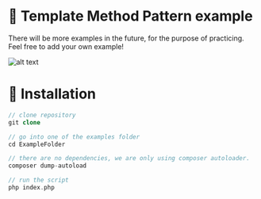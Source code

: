 # 📃 Template Method Pattern example

There will be more examples in the future, for the purpose of practicing. Feel free to add your own example!

![alt text](https://www.vinsguru.com/wp-content/uploads/2017/04/Template_method_example.png)

# 🔧 Installation

```php
// clone repository
git clone

// go into one of the examples folder
cd ExampleFolder

// there are no dependencies, we are only using composer autoloader.
composer dump-autoload

// run the script
php index.php
```

